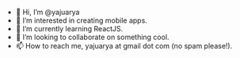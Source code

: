 - 👋 Hi, I’m @yajuarya
- 👀 I’m interested in creating mobile apps.
- 🌱 I’m currently learning ReactJS.
- 💞️ I’m looking to collaborate on something cool.
- 📫 How to reach me, yajuarya at gmail dot com (no spam please!).

<!---
yajuarya/yajuarya is a ✨ special ✨ repository because its `README.md` (this file) appears on your GitHub profile.
You can click the Preview link to take a look at your changes.
--->
